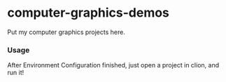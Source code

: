 # computer-graphics-demos

Put my computer graphics projects here.

### Usage
After Environment Configuration finished, just open a project in clion, and run it!
